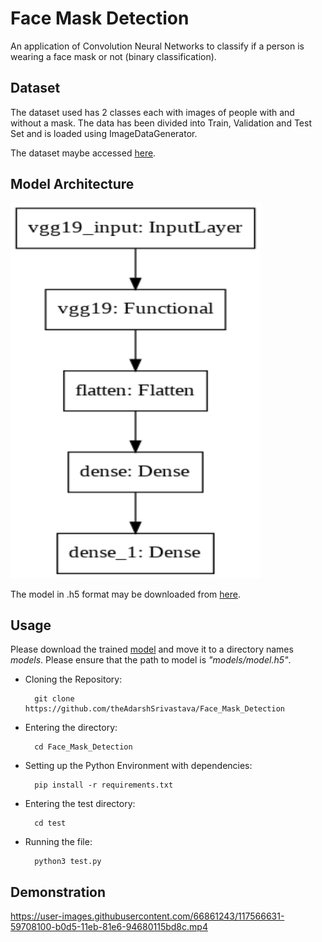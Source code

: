 # Face Mask Detection
An application of Convolution Neural Networks to classify if a person is wearing a face mask or not (binary classification). 

## Dataset
The dataset used has 2 classes each with images of people with and without a mask. The data has been divided into Train, Validation and Test Set and is loaded using ImageDataGenerator.

The dataset maybe accessed <a href = "https://drive.google.com/drive/folders/1MaU49YgSFBqGbMVImh6k6f__q-_mowck?usp=sharing">here</a>.

## Model Architecture
<img src = "assets/model.png" height = 600px width = 400px>

The model in .h5 format may be downloaded from <a href = "https://drive.google.com/file/d/161FyMUewCUbKtiBaMTc87oGY7qtPRMYp/view?usp=sharing">here</a>.

## Usage
Please download the trained <a href = "https://drive.google.com/drive/folders/1MaU49YgSFBqGbMVImh6k6f__q-_mowck?usp=sharing">model</a> and move it to a directory names *models*. Please ensure that the path to model is *"models/model.h5"*.

- Cloning the Repository: 

        git clone https://github.com/theAdarshSrivastava/Face_Mask_Detection
        
- Entering the directory: 

        cd Face_Mask_Detection
        
- Setting up the Python Environment with dependencies:

        pip install -r requirements.txt
        
- Entering the test directory: 

        cd test

- Running the file:

        python3 test.py

## Demonstration

https://user-images.githubusercontent.com/66861243/117566631-59708100-b0d5-11eb-81e6-94680115bd8c.mp4
